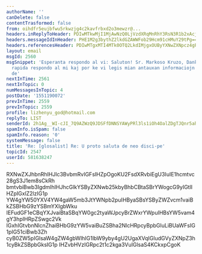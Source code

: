 ```yaml
---
authorName: ''
canDelete: false
contentTrasformed: false
from: oihdfr5eujbfwu5rkwzjg4c2kavfrbxd2o3mewzr@...
headers.inReplyToHeader: PDIwMTkwMjI1MjAwNzQ0LjVzdXRqMnRhY3RsN3R1b2xAcjYwMC5yNjAwPg==
headers.messageIdInHeader: PHE1M2g3bythZ2lkdGZAWWFob29Hcm91cHMuY29tPg==
headers.referencesHeader: PDIwMTgxMTI4MTk0OTQ2LkdIMjgxOUByYXNwZXNpcz4gPHE0dGhsdisxNG10bWg1QFlhaG9vR3JvdXBzLmNvbT4JPDIwMTkwMjI1MjAwNzQ0LjVzdXRqMnRhY3RsN3R1b2xAcjYwMC5yNjAwPg==
layout: email
msgId: 2560
msgSnippet: 'Esperanta respondo al vi: Saluton! Sr. Markoso Kruzo, Dankon por via
  rapida respondo al mi kaj por ke vi legis mian antauxan informaciojn pri la reformoj
  de'
nextInTime: 2561
nextInTopic: 0
numMessagesInTopic: 4
postDate: '1551190072'
prevInTime: 2559
prevInTopic: 2559
profile: lizhenyu_god@hotmail.com
replyTo: LIST
senderId: 2h1Ag__WI-cJI_7Q9AZWzQ9JDSFfDNNSYAWyPRl3ls1iOh4OalZDgTJQnr5ahA6iNUeIBNqGwZMfGTqd6uVAzTzTb0vKSw6GohGPnsTgCwsRi64K3J377WQ
spamInfo.isSpam: false
spamInfo.reason: '0'
systemMessage: false
title: 'Re: [glosalist] Re: U proto saluta de neo disci-pe'
topicId: 2547
userId: 581638247
---
```


RXNwZXJhbnRhIHJlc3BvbmRvIGFsIHZpOgoKU2FsdXRvbiEgU3IuIE1hcmtvc28gS3J1em8sCkRh
bmtvbiBwb3IgdmlhIHJhcGlkYSByZXNwb25kbyBhbCBtaSBrYWogcG9yIGtlIHZpIGxlZ2lzIG1p
YW4gYW50YXV4YW4gaW5mb3JtYWNpb2puIHByaSBsYSByZWZvcm1vaiBkZSBHbG9zYSBmYXIgbWku
IEFudGF1eCBqYXJvaiBtaSBqYW0gc2tyaWJpcyBrZWxrYWpuIHBsYW5vam4gY3hpIHRpZSwgc2Vk
IGxhIGtvbnNlcnZhaiBHbG9zYW5vaiBuZSBha2NlcHRpcyBpbGluLiBUaWFsIG1pIG51ciBwb3Zh
cyB0ZW5pIGlsaW4gZW4gbWlhIG1lbW9yby4gU2UgaXVqIGludGVyZXNpZ3h1cyBkZSBpbGksIG1p
IHZvbHVzIGRpc2t1c2kga3VuIGlsaS4KCkxpCgoK

